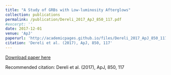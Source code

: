 ```yaml
---
title: "A Study of GRBs with Low-luminosity Afterglows"
collection: publications
permalink: /publication/Dereli_2017_ApJ_850_117.pdf
#excerpt: ''
date: 2017-12-01
venue: 'ApJ'
paperurl: 'http://academicpages.github.io/files/Dereli_2017_ApJ_850_117.pdf'
citation: 'Dereli et al. (2017), ApJ, 850, 117'
---
```


[Download paper here](https://iopscience.iop.org/article/10.3847/1538-4357/aa947d/pdf)

Recommended citation: Dereli et al. (2017), ApJ, 850, 117
